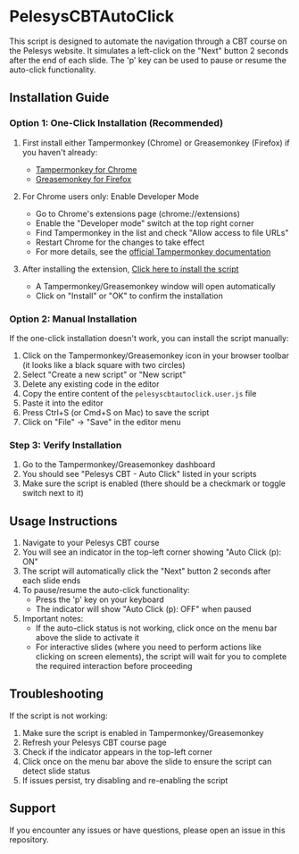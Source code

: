 # PelesysCBTAutoClick

This script is designed to automate the navigation through a CBT course on the Pelesys website. It simulates a left-click on the "Next" button 2 seconds after the end of each slide. The 'p' key can be used to pause or resume the auto-click functionality.

## Installation Guide

### Option 1: One-Click Installation (Recommended)

1. First install either Tampermonkey (Chrome) or Greasemonkey (Firefox) if you haven't already:
   - [Tampermonkey for Chrome](https://chrome.google.com/webstore/detail/tampermonkey/dhdgffkkebhmkfjojejmpbldmpobfkfo)
   - [Greasemonkey for Firefox](https://addons.mozilla.org/en-US/firefox/addon/greasemonkey/)

2. For Chrome users only: Enable Developer Mode
   - Go to Chrome's extensions page (chrome://extensions)
   - Enable the "Developer mode" switch at the top right corner
   - Find Tampermonkey in the list and check "Allow access to file URLs"
   - Restart Chrome for the changes to take effect
   - For more details, see the [official Tampermonkey documentation](https://www.tampermonkey.net/faq.php?locale=en#Q209)

3. After installing the extension, [Click here to install the script](https://github.com/dmoraine/PelesysCBTAutoClick/raw/master/pelesyscbtautoclick.user.js)
   - A Tampermonkey/Greasemonkey window will open automatically
   - Click on "Install" or "OK" to confirm the installation

### Option 2: Manual Installation

If the one-click installation doesn't work, you can install the script manually:

1. Click on the Tampermonkey/Greasemonkey icon in your browser toolbar (it looks like a black square with two circles)
2. Select "Create a new script" or "New script"
3. Delete any existing code in the editor
4. Copy the entire content of the `pelesyscbtautoclick.user.js` file
5. Paste it into the editor
6. Press Ctrl+S (or Cmd+S on Mac) to save the script
7. Click on "File" → "Save" in the editor menu

### Step 3: Verify Installation

1. Go to the Tampermonkey/Greasemonkey dashboard
2. You should see "Pelesys CBT - Auto Click" listed in your scripts
3. Make sure the script is enabled (there should be a checkmark or toggle switch next to it)

## Usage Instructions

1. Navigate to your Pelesys CBT course
2. You will see an indicator in the top-left corner showing "Auto Click (p): ON"
3. The script will automatically click the "Next" button 2 seconds after each slide ends
4. To pause/resume the auto-click functionality:
   - Press the 'p' key on your keyboard
   - The indicator will show "Auto Click (p): OFF" when paused
5. Important notes:
   - If the auto-click status is not working, click once on the menu bar above the slide to activate it
   - For interactive slides (where you need to perform actions like clicking on screen elements), the script will wait for you to complete the required interaction before proceeding

## Troubleshooting

If the script is not working:
1. Make sure the script is enabled in Tampermonkey/Greasemonkey
2. Refresh your Pelesys CBT course page
3. Check if the indicator appears in the top-left corner
4. Click once on the menu bar above the slide to ensure the script can detect slide status
5. If issues persist, try disabling and re-enabling the script

## Support

If you encounter any issues or have questions, please open an issue in this repository.